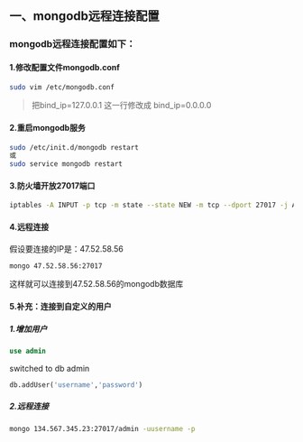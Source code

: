 ## 一、mongodb远程连接配置 

### mongodb远程连接配置如下：
#### 1.修改配置文件mongodb.conf

```bash
sudo vim /etc/mongodb.conf
```

> 把bind_ip=127.0.0.1 这一行修改成 bind_ip=0.0.0.0
 
#### 2.重启mongodb服务

```bash
sudo /etc/init.d/mongodb restart
或
sudo service mongodb restart
```

#### 3.防火墙开放27017端口

```bash
iptables -A INPUT -p tcp -m state --state NEW -m tcp --dport 27017 -j ACCEPT
```

#### 4.远程连接
假设要连接的IP是：47.52.58.56

```bash
mongo 47.52.58.56:27017
```

这样就可以连接到47.52.58.56的mongodb数据库
 
#### 5.补充：连接到自定义的用户
##### 1.增加用户

```sql
use admin
```
switched to db admin

```sql
db.addUser('username','password')
```

##### 2.远程连接

```bash
mongo 134.567.345.23:27017/admin -uusername -p
```
